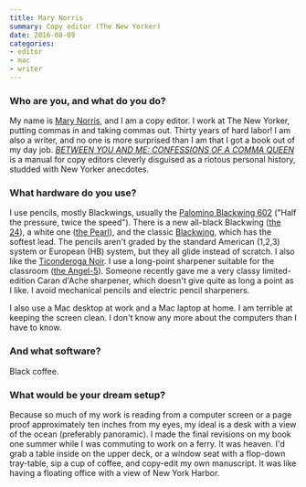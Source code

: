 ```yaml
---
title: Mary Norris
summary: Copy editor (The New Yorker)
date: 2016-08-09
categories:
- editor
- mac
- writer
---
```


### Who are you, and what do you do?

My name is [Mary Norris](http://www.newyorker.com/contributors/mary-norris "Mary's page on The New Yorker's site."), and I am a copy editor. I work at The New Yorker, putting commas in and taking commas out. Thirty years of hard labor! I am also a writer, and no one is more surprised than I am that I got a book out of my day job. [_BETWEEN YOU AND ME: CONFESSIONS OF A COMMA QUEEN_](http://books.wwnorton.com/books/Between-You--Me/ "Mary's book page.") is a manual for copy editors cleverly disguised as a riotous personal history, studded with New Yorker anecdotes.

### What hardware do you use?

I use pencils, mostly Blackwings, usually the [Palomino Blackwing 602][blackwing-602] ("Half the pressure, twice the speed"). There is a new all-black Blackwing ([the 24][blackwing-24]), a white one ([the Pearl][blackwing-pearl]), and the classic [Blackwing][], which has the softest lead. The pencils aren't graded by the standard American (1,2,3) system or European (HB) system, but they all glide instead of scratch. I also like the [Ticonderoga Noir][ticonderoga-noir]. I use a long-point sharpener suitable for the classroom ([the Angel-5][angel-5]). Someone recently gave me a very classy limited-edition Caran d'Ache sharpener, which doesn't give quite as long a point as I like. I avoid mechanical pencils and electric pencil sharpeners.

I also use a Mac desktop at work and a Mac laptop at home. I am terrible at keeping the screen clean. I don't know any more about the computers than I have to know.

### And what software?

Black coffee.

### What would be your dream setup?

Because so much of my work is reading from a computer screen or a page proof approximately ten inches from my eyes, my ideal is a desk with a view of the ocean (preferably panoramic). I made the final revisions on my book one summer while I was commuting to work on a ferry. It was heaven. I'd grab a table inside on the upper deck, or a window seat with a flop-down tray-table, sip a cup of coffee, and copy-edit my own manuscript. It was like having a floating office with a view of New York Harbor.

[angel-5]: https://www.amazon.com/CARL-Angel-5-Pencil-Sharpener-Red/dp/B005D7S9P8 "A pencil sharpener."
[blackwing-24]: https://palominobrands.com/product/palomino-blackwing-volumes-24/ "A pencil."
[blackwing-602]: https://en.wikipedia.org/wiki/Blackwing_602 "A pencil."
[blackwing-pearl]: https://www.amazon.com/Palomino-Blackwing-Pearl-Pencils-Pack/dp/B00CM3K3QY "A white pencil."
[blackwing]: https://pencils.com/product-category/all-brands/blackwing/palomino-blackwing-12-pk "A pencil"
[ticonderoga-noir]: https://www.amazon.com/Dixon-Ticonderoga-Wood-Cased-Holographic-13970/dp/B002ON02CC "A pencil."
